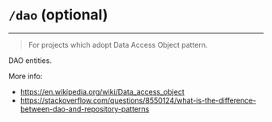 # `/dao` (optional)

---

> For projects which adopt Data Access Object pattern.

DAO entities.

More info:

* https://en.wikipedia.org/wiki/Data_access_object
* https://stackoverflow.com/questions/8550124/what-is-the-difference-between-dao-and-repository-patterns
